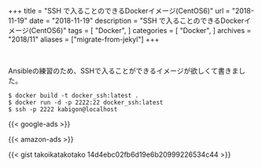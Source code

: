 +++
title = "SSH で入ることのできるDockerイメージ(CentOS6)"
url = "2018-11-19"
date = "2018-11-19"
description = "SSH で入ることのできるDockerイメージ(CentOS6)"
tags = [
    "Docker",
]
categories = [
    "Docker",
]
archives = "2018/11"
aliases = ["migrate-from-jekyl"]
+++

<br>

Ansibleの練習のため、SSHで入ることができるイメージが欲しくて書きました。

```
$ docker build -t docker_ssh:latest .
$ docker run -d -p 2222:22 docker_ssh:latest
$ ssh -p 2222 kabigon@localhost
```

<!-- Google Ads -->
{{< google-ads >}}

<!-- Amazon Ads -->
{{< amazon-ads >}}

{{< gist takoikatakotako 14d4ebc02fb6d19e6b20999226534c44 >}}

